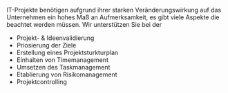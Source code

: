 <!-- @format -->

<!--
# IT-Projekt - gemeinsam erfolgreich -->

<!-- IT-Projekte benötigen aufgrund ihrer starken Veränderungswirkung auf
das Unternehmen ein hohes Maß an Aufmerksamkeit, es gibt viele Aspekte
die beachtet werden müssen.

Die Faktoren sind aber oftmals sehr IT-Spezifisch und können nur von
IT-Experten bewertet werden. Gerade in kleineren Unternehmen gibt es
aber keine komplette IT-Abteilung mit unzähligen Experten. Da aber
auch Sie als kleines Unternehmen auf eine funktionierenden IT
angewiesen sind möchten wir Ihnen zur Hand gehen und Sie bei der
Umsetzung von Internen IT-Projekten unterstützen.


Erfolgreich durchs IT-Projekt

Wir können Sie beratend bei der Einführung neuer Software, Erstellung
eines Projektplans, Definieren von Projektzielen und noch vielem mehr
beratend unterstützen. -->

IT-Projekte benötigen aufgrund ihrer starken Veränderungswirkung auf
das Unternehmen ein hohes Maß an Aufmerksamkeit, es gibt viele Aspekte
die beachtet werden müssen. Wir unterstützen Sie bei der

- Projekt- & Ideenvalidierung
- Priosierung der Ziele
- Erstellung eines Projektsturkturplan
- Einhalten von Timemanagement
- Umsetzen des Taskmanagement
- Etablierung von Risikomanagement
- Projektcontrolling
